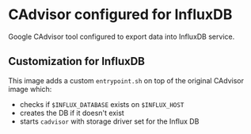 # CAdvisor configured for InfluxDB

Google CAdvisor tool configured to export data into InfluxDB service.

## Customization for InfluxDB

This image adds a custom `entrypoint.sh` on top of the original CAdvisor image which:
- checks if `$INFLUX_DATABASE` exists on `$INFLUX_HOST`
- creates the DB if it doesn't exist
- starts `cadvisor` with storage driver set for the Influx DB
